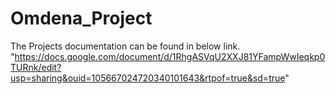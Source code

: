 # Omdena_Project
The Projects documentation can be found in below link. "https://docs.google.com/document/d/1RhgASVqU2XXJ81YFampWwIeqkp0TURnk/edit?usp=sharing&ouid=105667024720340101643&rtpof=true&sd=true"
